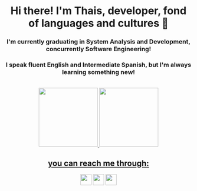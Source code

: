 <div align="center">
  <h1> Hi there! I'm Thais, developer, fond of languages and cultures 👋 </h1>
   <h3 > I'm currently graduating in System Analysis and Development, concurrently Software Engineering! </h3>
  <h3 > I speak fluent English and Intermediate Spanish, but I'm always learning something new! </h3>
</div>
<div align="center"><br>
  <a href="https://github.com/ThaisAbreuCarvalho">
  <img height="160em" src="https://awesome-github-stats.azurewebsites.net/user-stats/ThaisAbreuCarvalho?cardType=github&theme=great-gatsby"/>
  <img height="160em" src="https://github-readme-stats.vercel.app/api/top-langs/?username=ThaisAbreuCarvalho&layout=compact&langs_count=7&theme=great-gatsby"/>
</div>
<div style="display: inline_block" align="center">
 
  <h2>you can reach me through: </h2>
  <a  href="https://www.linkedin.com/in/thais-carvalho-9776a2199/"><img height="30em" src="https://img.shields.io/badge/LinkedIn-0077B5?style=for-the-badge&logo=linkedin&logoColor=white"/></a>
  <a  href="mailto:thaisabreucarvalho@gmail.com"><img height="30em" src="https://img.shields.io/badge/Gmail-D14836?style=for-the-badge&logo=gmail&logoColor=white"/></a>
  <a  href="https://api.whatsapp.com/send?phone=5541987180623"><img height="30em" src="https://img.shields.io/badge/WhatsApp-25D366?style=for-the-badge&logo=whatsapp&logoColor=white"/></a>
</div>
